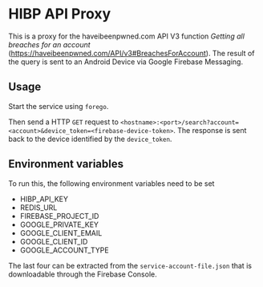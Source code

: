 # HIBP API Proxy

This is a proxy for the haveibeenpwned.com API V3 function _Getting all breaches for an account_ (https://haveibeenpwned.com/API/v3#BreachesForAccount).
The result of the query is sent to an Android Device via Google Firebase Messaging. 

## Usage

Start the service using `forego`. 

Then send a HTTP `GET` request to `<hostname>:<port>/search?account=<account>&device_token=<firebase-device-token>`. 
The response is sent back to the device identified by the `device_token`. 
 

## Environment variables

To run this, the following environment variables need to be set

 * HIBP_API_KEY
 * REDIS_URL
 * FIREBASE_PROJECT_ID
 * GOOGLE_PRIVATE_KEY
 * GOOGLE_CLIENT_EMAIL
 * GOOGLE_CLIENT_ID
 * GOOGLE_ACCOUNT_TYPE

The last four can be extracted from the `service-account-file.json` that is downloadable through the Firebase Console. 

